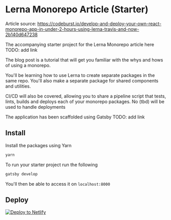 # Lerna Monorepo Article (Starter)

Article source: https://codeburst.io/develop-and-deploy-your-own-react-monorepo-app-in-under-2-hours-using-lerna-travis-and-now-2b140d647238

The accompanying starter project for the Lerna Monorepo article here TODO: add link

The blog post is a tutorial that will get you familiar with the whys and hows of using a monorepo.

You'll be learning how to use Lerna to create separate packages in the same repo. You'll also make a
separate package for shared components and utilities.

CI/CD will also be covered, allowing you to share a pipeline script that tests, lints, builds and deploys
each of your monorepo packages. No (tbd) will be used to handle deployments

The application has been scaffolded using Gatsby TODO: add link

## Install

Install the packages using Yarn

```sh
yarn
```

To run your starter project run the following

```sh
gatsby develop
```

You'll then be able to access it on `localhost:8000`

## Deploy

[![Deploy to Netlify](https://www.netlify.com/img/deploy/button.svg)](https://app.netlify.com/start/deploy?repository=https://github.com/gatsbyjs/gatsby-starter-default)

